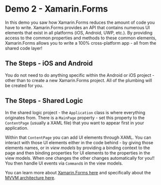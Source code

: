 # Demo 2 - Xamarin.Forms

In this demo you saw how Xamarin.Forms reduces the amount of code you have to write. Xamarin.Forms provides an API that contains numerous UI elements that exist in all platforms (iOS, Android, UWP, etc.). By providing access to the common properties and methods to these common elements, Xamarin.Forms allows you to write a 100% cross-platform app - all from the shared code layer!

## The Steps - iOS and Android

You do not need to do anything specific within the Android or iOS project - other than to create a new Xamarin.Forms project. All of the plumbing will be created for you.

## The Steps - Shared Logic

In the shared logic project - the `Application` class is where everything originates from. There is a `MainPage` property - set this property to the `ContentPage` (usually a XAML file) that you want to appear first in your application.

Within that `ContentPage` you can add UI elements through XAML. You can interact with those UI elements either in the code behind - by giving those elements names, or in _view models_ by providing a binding context to the page and then binding properties for UI elements to the properties in the view models. When one changes the other changes automatically for you!! You then handle UI events via `Command`s in the view models.

You can learn more about [Xamarin.Forms here](https://msou.co/bgv) and specifically about the [MVVM architecture here](https://msou.co/bgw).

